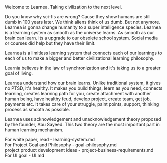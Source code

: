 Welcome to Learnea. Taking civilization to the next level.

Do you know why sci-fis are wrong? Cause they show humans are still dumb in 100 years later. We think aliens think of us dumb. But not anymore. Learnea is gonna change humanity to a super intelligence species. Learnea is a learning system as smooth as the universe learns. As smooth as our brain can learn. Its a upgrade to our obsolete school system. Social media or courses did help but they have their limit.

Learnea is a limitless learning system that connects each of our learnings to each of us to make a bigger and better civilizational learning philosophy.

Learnia believes in the law of synchronization and it's taking us to a greater goal of living.

Learnea understand how our brain learns. Unlike traditional system, it gives no PTSD, it's healthy. It makes you build things, learn as you need, connects learning, creates learning path for you, create attachment with another human being, have healthy feud, develop project, create team, get job, payments etc. It takes care of your struggle, paint points, support, thinking process as smooth as possible.

Learnea uses acknowledgement and unacknowledgement theory proposed by the founder, Abu Sayeed. This two theory are the most important part in human learning mechanism.

For white paper, read - learning-system.md<br />
For Project Goal and Philosophy - goal-philosophy.md<br />
project product development ideas - project-business-requirements.md<br />
For UI goal - UI.md<br />
